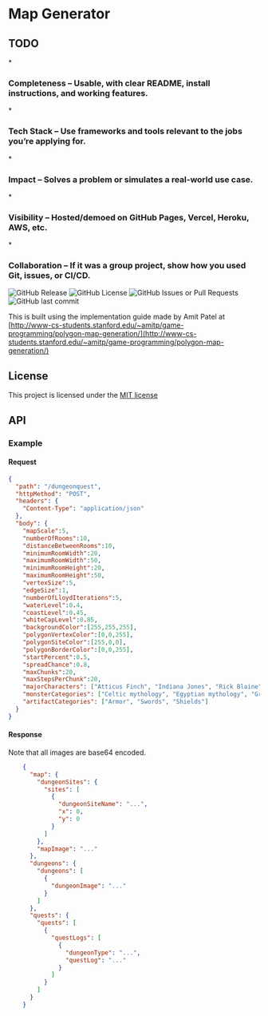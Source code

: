 <h1>Map Generator</h1>

<h2>TODO</h2>
* <h3>Completeness – Usable, with clear README, install instructions, and working features.</h3>
* <h3>Tech Stack – Use frameworks and tools relevant to the jobs you’re applying for.</h3>
* <h3>Impact – Solves a problem or simulates a real-world use case.</h3>
* <h3>Visibility – Hosted/demoed on GitHub Pages, Vercel, Heroku, AWS, etc.</h3>
* <h3>Collaboration – If it was a group project, show how you used Git, issues, or CI/CD.</h3>

![GitHub Release](https://img.shields.io/github/v/release/davidAllenStephan/map)
![GitHub License](https://img.shields.io/github/license/davidAllenStephan/map)
![GitHub Issues or Pull Requests](https://img.shields.io/github/issues/davidAllenStephan/map)
![GitHub last commit](https://img.shields.io/github/last-commit/davidAllenStephan/map)


This is built using the implementation guide made by Amit Patel at [http://www-cs-students.stanford.edu/~amitp/game-programming/polygon-map-generation/](http://www-cs-students.stanford.edu/~amitp/game-programming/polygon-map-generation/) 

## License
This project is licensed under the [MIT license](http://opensource.org/licenses/mit-license.php)


## API
### Example
#### Request
```json
{
  "path": "/dungeonquest",
  "httpMethod": "POST",
  "headers": {
    "Content-Type": "application/json"
  },
  "body": {
    "mapScale":5,
    "numberOfRooms":10,
    "distanceBetweenRooms":10,
    "minimumRoomWidth":20,
    "maximumRoomWidth":50,
    "minimumRoomHeight":20,
    "maximumRoomHeight":50,
    "vertexSize":5,
    "edgeSize":1,
    "numberOfLloydIterations":5,
    "waterLevel":0.4,
    "coastLevel":0.45,
    "whiteCapLevel":0.85,
    "backgroundColor":[255,255,255],
    "polygonVertexColor":[0,0,255],
    "polygonSiteColor":[255,0,0],
    "polygonBorderColor":[0,0,255],
    "startPercent":0.5,
    "spreadChance":0.8,
    "maxChunks":20,
    "maxStepsPerChunk":20,
    "majorCharacters": ["Atticus Finch", "Indiana Jones", "Rick Blaine"],
    "monsterCategories": ["Celtic mythology", "Egyptian mythology", "Greek mythology"],
    "artifactCategories": ["Armor", "Swords", "Shields"]
  }
}
```
#### Response
Note that all images are base64 encoded.
```json
	{
      "map": {
        "dungeonSites": {
          "sites": [
            {
              "dungeonSiteName": "...",
              "x": 0,
              "y": 0 
            }
          ]
        },
        "mapImage": "..."
      },
      "dungeons": {
        "dungeons": [
          {
            "dungeonImage": "..."
          }
        ]
      },
      "quests": {
        "quests": [
          {
            "questLogs": [
              {
                "dungeonType": "...",
                "questLog": "..."
              }
            ]
          }
        ]
      }
    }
```
